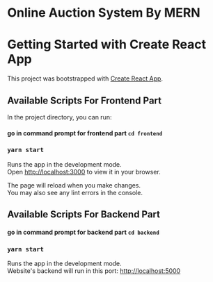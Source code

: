# Online Auction System By MERN 


# Getting Started with Create React App

This project was bootstrapped with [Create React App](https://github.com/facebook/create-react-app).

## Available Scripts For Frontend Part

In the project directory, you can run:

#### go in command prompt for frontend part `cd frontend`

### `yarn start`

Runs the app in the development mode.\
Open [http://localhost:3000](http://localhost:3000) to view it in your browser.

The page will reload when you make changes.\
You may also see any lint errors in the console.


## Available Scripts For Backend Part

#### go in command prompt for backend part `cd backend`

### `yarn start`

Runs the app in the development mode.\
Website's backend will run in this port: [http://localhost:5000](http://localhost:5000)

